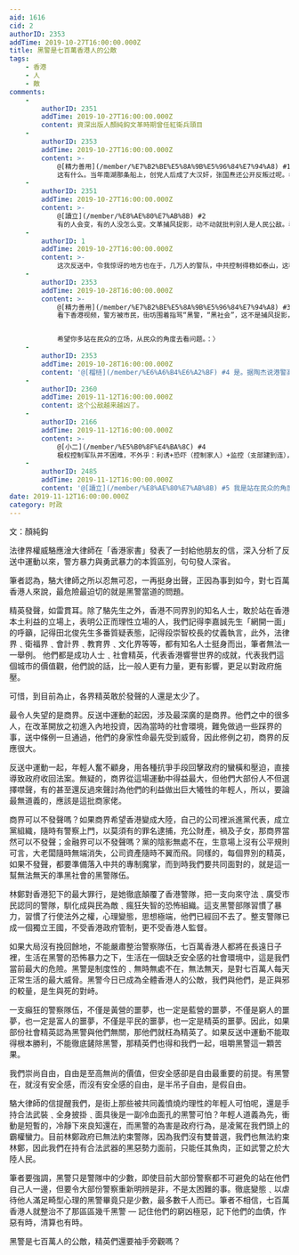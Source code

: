 ```yaml
---
aid: 1616
cid: 2
authorID: 2353
addTime: 2019-10-27T16:00:00.000Z
title: 黑警是七百萬香港人的公敵
tags:
    - 香港
    - 人
    - 敵
comments:
    -
        authorID: 2351
        addTime: 2019-10-27T16:00:00.000Z
        content: 資深出版人顏純鈎文革時期曾任紅衛兵頭目
    -
        authorID: 2353
        addTime: 2019-10-27T16:00:00.000Z
        content: >-
            @[精力善用](/member/%E7%B2%BE%E5%8A%9B%E5%96%84%E7%94%A8) #1
            这有什么。当年南湖那条船上，创党人后成了大汉奸，张国焘还公开反叛过呢。老毛的反黨言论，说出来，你会吓一跳。
    -
        authorID: 2351
        addTime: 2019-10-27T16:00:00.000Z
        content: >-
            @[讀立](/member/%E8%AE%80%E7%AB%8B) #2
            有的人会变，有的人没怎么变。文革捕风捉影，动不动就批判别人是人民公敌。看来这个人没怎么变，大字报还是很会写。
    -
        authorID: 1
        addTime: 2019-10-27T16:00:00.000Z
        content: >-
            这次反送中，令我惊讶的地方也在于，几万人的警队，中共控制得稳如泰山，这种渗透和收买，恐怕不是一朝一夕就能完成的，香港的制度性溃败恐怕已经好久了，只是这次全面暴露。
    -
        authorID: 2353
        addTime: 2019-10-28T16:00:00.000Z
        content: >-
            @[精力善用](/member/%E7%B2%BE%E5%8A%9B%E5%96%84%E7%94%A8) #3
            看下香港视频，警方被市民，街坊围着指骂“黑警，“黑社会”，这不是捕风捉影，而是事实描述。


            希望你多站在民众的立场，从民众的角度去看问题。：〉
    -
        authorID: 2353
        addTime: 2019-10-28T16:00:00.000Z
        content: '@[榴梿](/member/%E6%A6%B4%E6%A2%BF) #4 是。据陶杰说港警高层都进京学习，培训过。'
    -
        authorID: 2360
        addTime: 2019-11-12T16:00:00.000Z
        content: 这个公敌越来越凶了。
    -
        authorID: 2166
        addTime: 2019-11-12T16:00:00.000Z
        content: >-
            @[小二](/member/%E5%B0%8F%E4%BA%8C) #4
            极权控制军队并不困难，不外乎：利诱+恐吓（控制家人）+监控（支部建到连），目前也不清楚里面有几成是香港人几成是奴役军。
    -
        authorID: 2485
        addTime: 2019-11-12T16:00:00.000Z
        content: '@[讀立](/member/%E8%AE%80%E7%AB%8B) #5 我是站在民众的角度，但破坏公共安全的民众不算。。'
date: 2019-11-12T16:00:00.000Z
category: 时政
---
```


文：顏純鈎

法律界權威駱應淦大律師在「香港家書」發表了一封給他朋友的信，深入分析了反送中運動以來，警方暴力與勇武暴力的本質區別，句句發人深省。

筆者認為，駱大律師之所以忍無可忍，一再挺身出聲，正因為事到如今，對七百萬香港人來說，最危險最迫切的就是黑警當道的問題。

精英發聲，如雷貫耳。除了駱先生之外，香港不同界別的知名人士，敢於站在香港本土利益的立場上，表明公正而理性立場的人，我們記得李嘉誠先生「網開一面」的呼籲，記得田北俊先生多番質疑表態，記得段崇智校長的仗義執言，此外，法律界﹑衛福界﹑會計界﹑教育界﹑文化界等等，都有知名人士挺身而出，筆者無法一一舉例。 他們都是成功人士﹑社會精英，代表香港響譽世界的成就，代表我們這個城市的價值觀，他們說的話，比一般人更有力量，更有影響，更足以對政府施壓。

可惜，到目前為止，各界精英敢於發聲的人還是太少了。

最令人失望的是商界。反送中運動的起因，涉及最深廣的是商界。他們之中的很多人，在改革開放之初進入內地投資，因為當時的社會環境，難免做過一些踩界的事，送中條例一旦通過，他們的身家性命最先受到威脅，因此修例之初，商界的反應很大。

反送中運動一起，年輕人奮不顧身，用各種抗爭手段回擊政府的蠻橫和壓迫，直接導致政府收回法案。無疑的，商界從這場運動中得益最大，但他們大部份人不但選擇噤聲，有的甚至還反過來聲討為他們的利益做出巨大犧牲的年輕人，所以，要論最無道義的，應該是這批商家佬。

商界可以不發聲嗎？如果商界希望香港變成大陸，自己的公司裡派進黨代表，成立黨組織，隨時有警察上門，以莫須有的罪名逮捕，充公財產，禍及子女，那商界當然可以不發聲；金融界可以不發聲嗎？黨的陰影無處不在，生意場上沒有公平規則可言，大老闆隨時無端消失，公司資產隨時不翼而飛。同樣的，每個界別的精英，如果不發聲，都要準備落入中共的專制魔掌，而到時我們要共同面對的，就是這一幫無法無天的準黑社會的黑警隊伍。

林鄭對香港犯下的最大罪行，是她徹底顛覆了香港警隊，把一支向來守法﹑廣受市民認同的警隊，馴化成與民為敵﹑瘋狂失智的恐怖組織。這支黑警部隊習慣了暴力，習慣了行使法外之權，心理變態，思想極端，他們已經回不去了。整支警隊已成一個獨立王國，不受香港政府管制，更不受香港人監督。

如果大局沒有挽回餘地，不能嚴肅整治警察隊伍，七百萬香港人都將在長遠日子裡，生活在黑警的恐怖暴力之下，生活在一個缺乏安全感的社會環境中，這是我們當前最大的危險。黑警是制度性的﹑無時無處不在，無法無天，是對七百萬人每天正常生活的最大威脅。黑警今日已成為全體香港人的公敵，我們與他們，是正與邪的較量，是生與死的對峙。

一支癲狂的警察隊伍，不僅是黃營的噩夢，也一定是藍營的噩夢，不僅是窮人的噩夢，也一定是富人的噩夢，不僅是平民的噩夢，也一定是精英的噩夢。因此，如果部份社會精英認為黑警與他們無關，那他們就枉為精英了。如果反送中運動不能取得根本勝利，不能徹底鏟除黑警，那精英們也得和我們一起，咀嚼黑警這一顆苦果。

我們崇尚自由，自由是至高無尚的價值，但安全感卻是自由最重要的前提。有黑警在，就沒有安全感，而沒有安全感的自由，是半吊子自由，是假自由。

駱大律師的信提醒我們，是街上那些被共同義憤燒灼理性的年輕人可怕呢，還是手持合法武裝﹑全身披掛﹑面具後是一副冷血面孔的黑警可怕？年輕人道義為先，衝動是短暫的，冷靜下來良知還在，而黑警的為害是政府行為，是凌駕在我們頭上的霸權蠻力。目前林鄭政府已無法約束警隊，因為我們沒有雙普選，我們也無法約束林鄭，因此我們在持有合法武器的黑惡勢力面前，只能任其魚肉，正如武警之於大陸人民。

筆者要強調，黑警只是警隊中的少數，即使目前大部份警察都不可避免的站在他們自己人一邊，但要令大部份警察重新明辨是非，不是太困難的事。徹底變態﹑以虐待他人滿足畸型心理的黑警畢竟只是少數，最多數千人而已。筆者不相信，七百萬香港人就整治不了那區區幾千黑警 — 記住他們的窮凶極惡，記下他們的血債，作惡有時，清算也有時。

黑警是七百萬人的公敵，精英們還要袖手旁觀嗎？
